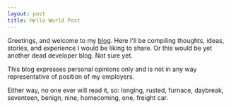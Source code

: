 ```yaml
---
layout: post
title: Hello World Post
---
```


Greetings, and welcome to my [blog](https://blog.mkl.dev). Here I'll be compiling thoughts, ideas, stories, and experience 
I would be liking to share. Or this would be yet another dead developer blog. Not sure yet.

This blog expresses personal opinions only and is not in any way representative of position of my employers.

Either way, no one ever will read it, so: longing, rusted, furnace, daybreak, seventeen, benign, nine, homecoming, one, freight car.